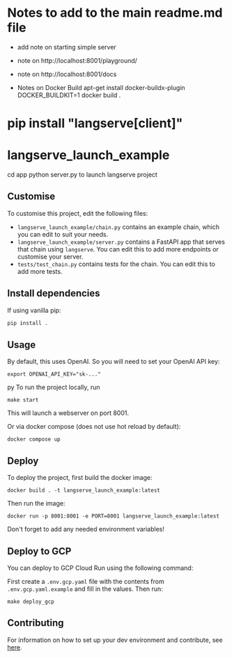 # Notes to add to the main readme.md file

* add note on starting simple server

* note on http://localhost:8001/playground/
* note on http://localhost:8001/docs

* Notes on Docker Build
    apt-get install docker-buildx-plugin
    DOCKER_BUILDKIT=1 docker build .

# pip install "langserve[client]"

# langserve_launch_example

cd app
python server.py to launch langserve project

<!--- This is a LangChain project bootstrapped by [LangChain CLI](https://github.com/langchain-ai/langchain). --->

## Customise

To customise this project, edit the following files:

- `langserve_launch_example/chain.py` contains an example chain, which you can edit to suit your needs.
- `langserve_launch_example/server.py` contains a FastAPI app that serves that chain using `langserve`. You can edit this to add more endpoints or customise your server.
- `tests/test_chain.py` contains tests for the chain. You can edit this to add more tests.


## Install dependencies


If using vanilla pip:

```bash
pip install .
```

## Usage

By default, this uses OpenAI. So you will need to set your OpenAI API key:

```
export OPENAI_API_KEY="sk-..."
```
py
To run the project locally, run

```
make start
```

This will launch a webserver on port 8001.

Or via docker compose (does not use hot reload by default):

```
docker compose up
```

## Deploy

To deploy the project, first build the docker image:

```
docker build . -t langserve_launch_example:latest
```

Then run the image:

```
docker run -p 8001:8001 -e PORT=8001 langserve_launch_example:latest
```

Don't forget to add any needed environment variables!

## Deploy to GCP

You can deploy to GCP Cloud Run using the following command:

First create a `.env.gcp.yaml` file with the contents from `.env.gcp.yaml.example` and fill in the values. Then run:

```
make deploy_gcp
```

## Contributing

For information on how to set up your dev environment and contribute, see [here](.github/CONTRIBUTING.md).
